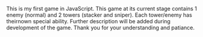 This is my first game in JavaScript.
This game at its current stage contains 1 enemy (normal) and 2 towers (stacker and sniper).
Each tower/enemy has theirnown special ability.
Further description will be added during development of the game. Thank you for your understanding and patiance.